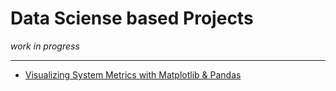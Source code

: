 # Data Sciense based Projects
<i>work in progress</i>

***

* [Visualizing System Metrics with Matplotlib & Pandas](https://github.com/realBjornRoden/unix/blob/master/pandas/)
